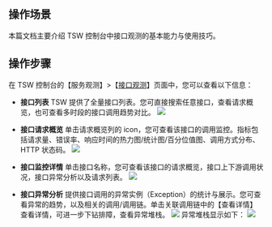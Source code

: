 ## 操作场景
本篇文档主要介绍 TSW 控制台中接口观测的基本能力与使用技巧。

## 操作步骤
在 TSW 控制台的【服务观测】>【[接口观测](https://console.cloud.tencent.com/tsw/api)】页面中，您可以查看以下信息：
- **接口列表**
TSW 提供了全量接口列表。您可直接搜索任意接口，查看请求概览，也可查看多时段的接口调用趋势对比。
![](https://main.qcloudimg.com/raw/365bc4296f14c019c76bff4dba64d486.png)

- **接口请求概览**
单击请求概览列的 icon，您可查看该接口的调用监控。指标包括请求量、错误率、响应时间的热力图/统计图/百分位值图、调用方式分布、HTTP 状态码。
![](https://main.qcloudimg.com/raw/16f11954b079a4cdd604203dfadfc03e.png)

- **接口监控详情**
单击接口名称，您可查看该接口的请求概览，接口上下游调用状况，接口异常分析以及请求列表。
![](https://main.qcloudimg.com/raw/82d4ef308844c708989ffe6721d94fda.png)

- **接口异常分析**
提供接口调用的异常实例（Exception）的统计与展示。您可查看异常的趋势，以及相关的调用/调用链。单击关联调用链中的【查看详情】查看详情，可进一步下钻排障，查看异常堆栈。
![](https://main.qcloudimg.com/raw/66c501ea8493920c79e46d8a52b4e233.png)
异常堆栈显示如下：
![](https://main.qcloudimg.com/raw/4d8118b504a56d69aad8639f0cc837bf.png)
